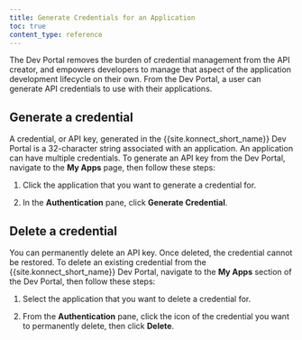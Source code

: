 ```yaml
---
title: Generate Credentials for an Application
toc: true
content_type: reference
---
```


The Dev Portal removes the burden of credential management from the API creator, and empowers developers to manage that aspect of the application development lifecycle on their own. From the Dev Portal, a user can generate API credentials to use with their applications. 

## Generate a credential

A credential, or API key, generated in the {{site.konnect_short_name}} Dev Portal is a 32-character string associated with an application. An application can have multiple credentials.
To generate an API key from the Dev Portal, navigate to the **My Apps** page, then follow these steps: 

1. Click the application that you want to generate a credential for.

2. In the **Authentication** pane, click **Generate Credential**.

## Delete a credential

You can permanently delete an API key. Once deleted, the credential cannot be restored. 
To delete an existing credential from the {{site.konnect_short_name}} Dev Portal, navigate to the **My Apps** section of the Dev Portal, then follow these steps: 

1. Select the application that you want to delete a credential for.

2. From the **Authentication** pane, click the icon of the credential you want to permanently delete, then click **Delete**.


